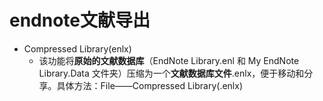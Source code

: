 # endnote文献导出
 - Compressed Library(enlx)
	- 该功能将**原始的文献数据库**（EndNote Library.enl 和 My EndNote Library.Data 文件夹）压缩为一个**文献数据库文件**.enlx，便于移动和分享。具体方法：File——Compressed Library(.enlx)
